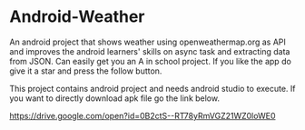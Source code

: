 # Android-Weather
An android project that shows weather using openweathermap.org as API and improves the android learners' skills on async task and extracting data from JSON. Can easily get you an A in school project. If you like the app do give it a star and press the follow button.  

This project contains android project and needs android studio to execute. If you want to directly download apk file go the link below.

https://drive.google.com/open?id=0B2ctS--RT78yRmVGZ21WZ0loWE0
